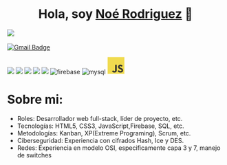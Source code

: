 <div align="center">
<h1 align="center">Hola, soy <a href="">Noé Rodriguez</a> 👋</h1>
</div>
<p>
<img src="https://i.imgur.com/grWThYs.jpeg">
</p>
  
[![Gmail Badge](https://img.shields.io/badge/-Mail-c14438?style=flat&logo=Gmail&logoColor=white&link=mailto:rodriguez.flor.alannoe@gmail.com)](mailto:rodriguez.flor.alannoe@gmail.com)  

  <p>
  <img src="https://img.shields.io/badge/-Trello-0079BF?style=flat-square&logo=Trello&logoColor=white" width="70">
  <img src="https://img.shields.io/badge/-MySQL-F29111?style=flat-square&logo=MySQL&logoColor=white" width="70">
  <img src="https://img.shields.io/badge/-WebPack-1C78C0?style=flat-square&logo=WebPack&logoColor=white" width="70">
  <img src="https://img.shields.io/badge/-HTML5-E34F26?style=flat-square&logo=HTML5&logoColor=white" width="70">
  <img src="https://img.shields.io/badge/-CSS3-1572B6?style=flat-square&logo=CSS3&logoColor=white" width="70">
  <img src="https://www.vectorlogo.zone/logos/firebase/firebase-icon.svg" alt="firebase" width="40">
  <img src="https://www.vectorlogo.zone/logos/mysql/mysql-ar21.svg" alt="mysql" width="40">
  <img src="https://raw.githubusercontent.com/devicons/devicon/master/icons/javascript/javascript-original.svg" width="40">
  </p>

## <h1>Sobre mi:</h1> 
- Roles: Desarrollador web full-stack, líder de proyecto, etc.
- Tecnologías: HTML5, CSS3, JavaScript,Firebase, SQL, etc.
- Metodologías: Kanban, XP(Extreme Programing), Scrum, etc.
- Ciberseguridad: Experiencia con cifrados Hash, Ice y DES.
- Redes: Experiencia en modelo OSI, especificamente capa 3 y 7, manejo de switches
